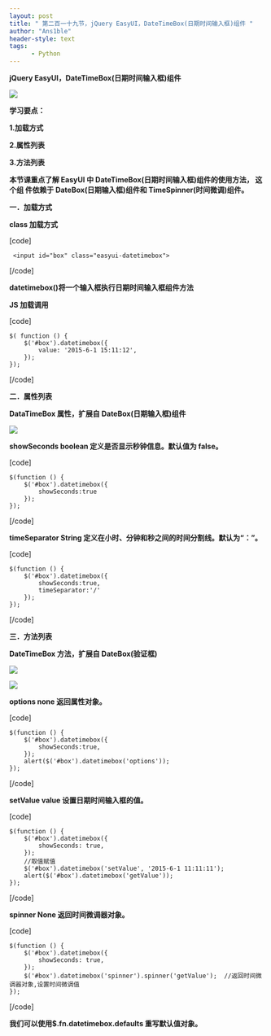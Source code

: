 ```yaml
---
layout: post
title: " 第二百一十九节，jQuery EasyUI，DateTimeBox(日期时间输入框)组件 "
author: "Ans1ble"
header-style: text
tags:
      - Python
---
```


**jQuery EasyUI，DateTimeBox(日期时间输入框)组件**

**![](https://images2015.cnblogs.com/blog/955761/201704/955761-20170406155436988-1420682386.png)**

**学习要点：**

**1.加载方式**

**2.属性列表**

**3.方法列表**



**本节课重点了解 EasyUI 中 DateTimeBox(日期时间输入框)组件的使用方法， 这个组 件依赖于 DateBox(日期输入框)组件和
TimeSpinner(时间微调)组件。**



**一．加载方式**

**class 加载方式**

[code]

     <input id="box" class="easyui-datetimebox">
[/code]

**datetimebox()将一个输入框执行日期时间输入框组件方法**

**JS 加载调用**

[code]

    $( function () {
        $('#box').datetimebox({
            value: '2015-6-1 15:11:12',
        });
    });
[/code]





**二．属性列表**

**DataTimeBox 属性，扩展自 DateBox(日期输入框)组件**

**![](https://images2015.cnblogs.com/blog/955761/201704/955761-20170406153812207-1786923656.png)**

**showSeconds   boolean 定义是否显示秒钟信息。默认值为 false。**

[code]

    $(function () {
        $('#box').datetimebox({
            showSeconds:true
        });
    });
[/code]



**timeSeparator   String 定义在小时、分钟和秒之间的时间分割线。默认为“：”。**

[code]

    $(function () {
        $('#box').datetimebox({
            showSeconds:true,
            timeSeparator:'/'
        });
    });
[/code]





**三．方法列表**

**DateTimeBox 方法，扩展自 DateBox(验证框)**

**![](https://images2015.cnblogs.com/blog/955761/201704/955761-20170406154206285-755190071.png)**



![](https://images2015.cnblogs.com/blog/955761/201704/955761-20170406154217253-714782240.png)

**options   none 返回属性对象。**

[code]

    $(function () {
        $('#box').datetimebox({
            showSeconds:true,
        });
        alert($('#box').datetimebox('options'));
    });
[/code]



  
**setValue   value 设置日期时间输入框的值。**

[code]

    $(function () {
        $('#box').datetimebox({
            showSeconds: true,
        });
        //取值赋值
        $('#box').datetimebox('setValue', '2015-6-1 11:11:11');
        alert($('#box').datetimebox('getValue'));
    });
[/code]



  
**spinner   None 返回时间微调器对象。**



[code]

    $(function () {
        $('#box').datetimebox({
            showSeconds: true,
        });
        $('#box').datetimebox('spinner').spinner('getValue');  //返回时间微调器对象,设置时间微调值
    });
[/code]







**我们可以使用$.fn.datetimebox.defaults 重写默认值对象。**




